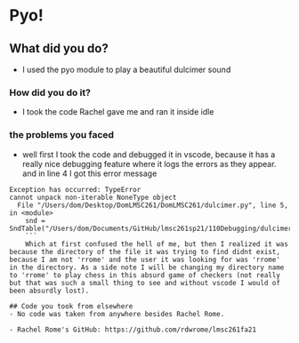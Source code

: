 #           Pyo!

## What did you do?
-  I used the pyo module to play a beautiful dulcimer sound
### How did you do it?
- I took the code Rachel gave me and ran it inside idle
### the problems you faced
- well first I took the code and debugged it in vscode, because it has a really nice debugging feature where it logs the errors as they appear. and in line 4 I got this error message

```
Exception has occurred: TypeError
cannot unpack non-iterable NoneType object
  File "/Users/dom/Desktop/DomLMSC261/DomLMSC261/dulcimer.py", line 5, in <module>
    snd = SndTable("/Users/dom/Documents/GitHub/lmsc261sp21/110Debugging/dulcimer.aiff")
    ```
    Which at first confused the hell of me, but then I realized it was because the directory of the file it was trying to find didnt exist, because I am not 'rrome' and the user it was looking for was 'rrome' in the directory. As a side note I will be changing my directory name to 'rrome' to play chess in this absurd game of checkers (not really but that was such a small thing to see and without vscode I would of been absurdly lost).

## Code you took from elsewhere
- No code was taken from anywhere besides Rachel Rome.

- Rachel Rome's GitHub: https://github.com/rdwrome/lmsc261fa21
